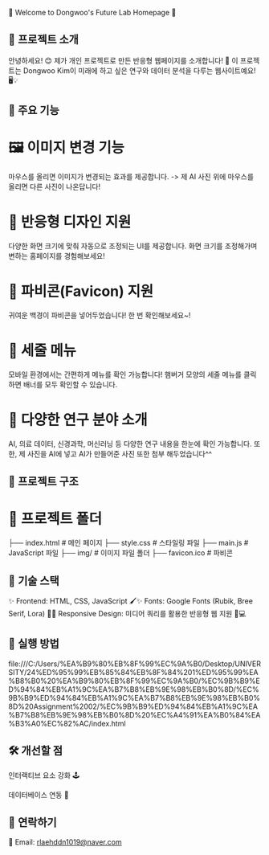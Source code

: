 🌟 Welcome to Dongwoo's Future Lab Homepage 🌟



## 🎨 프로젝트 소개

안녕하세요! 😊 제가 개인 프로젝트로 만든 반응형 웹페이지를 소개합니다! 🎉
이 프로젝트는 Dongwoo Kim이 미래에 하고 싶은 연구와 데이터 분석을 다루는 웹사이트예요! 🖥️💡

## 🚀 주요 기능

# 🖼️ 이미지 변경 기능

마우스를 올리면 이미지가 변경되는 효과를 제공합니다.
-> 제 AI 사진 위에 마우스를 올리면 다른 사진이 나온답니다!

# 📱 반응형 디자인 지원

다양한 화면 크기에 맞춰 자동으로 조정되는 UI를 제공합니다.
화면 크기를 조정해가며 변하는 홈페이지를 경험해보세요!

# 🔹 파비콘(Favicon) 지원
귀여운 백경이 파비콘을 넣어두었습니다!
한 번 확인해보세요~!

# 🍔 세줄 메뉴

모바일 환경에서는 간편하게 메뉴를 확인 가능합니다!
햄버거 모양의 세줄 메뉴를 클릭하면 배너를 모두 확인할 수 있습니다.

# 🧠 다양한 연구 분야 소개

AI, 의료 데이터, 신경과학, 머신러닝 등 다양한 연구 내용을 한눈에 확인 가능합니다.
또한, 제 사진을 AI에 넣고 AI가 만들어준 사진 또한 첨부 해두었습니다^^

## 📂 프로젝트 구조

# 📁 프로젝트 폴더
 ├── index.html        # 메인 페이지
 ├── style.css         # 스타일링 파일
 ├── main.js           # JavaScript 파일
 ├── img/              # 이미지 파일 폴더
 ├── favicon.ico       # 파비콘

## 🎨 기술 스택

✨ Frontend: HTML, CSS, JavaScript 🖌️✨ 
Fonts: Google Fonts (Rubik, Bree Serif, Lora) 
🎨✨ Responsive Design: 미디어 쿼리를 활용한 반응형 웹 지원 📱💻

## 🚀 실행 방법

file:///C:/Users/%EA%B9%80%EB%8F%99%EC%9A%B0/Desktop/UNIVERSITY/24%ED%95%99%EB%85%84%EB%8F%84%201%ED%95%99%EA%B8%B0%20%EA%B9%80%EB%8F%99%EC%9A%B0/%EC%9B%B9%ED%94%84%EB%A1%9C%EA%B7%B8%EB%9E%98%EB%B0%8D/%EC%9B%B9%ED%94%84%EB%A1%9C%EA%B7%B8%EB%9E%98%EB%B0%8D%20Assignment%2002/%EC%9B%B9%ED%94%84%EB%A1%9C%EA%B7%B8%EB%9E%98%EB%B0%8D%20%EC%A4%91%EA%B0%84%EA%B3%A0%EC%82%AC/index.html

## 🛠️ 개선할 점

인터랙티브 요소 강화 🕹️

데이터베이스 연동 💾

## 💌 연락하기

📧 Email: rlaehddn1019@naver.com
